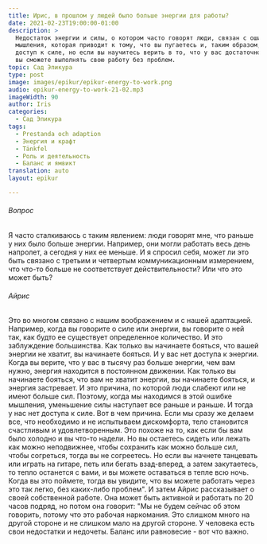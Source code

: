 ```yaml
---
title: Ирис, в прошлом у людей было больше энергии для работы?
date: 2021-02-23T19:00:00-01:00
description: >
  Недостаток энергии и силы, о котором часто говорят люди, связан с ошибкой
  мышления, которая приводит к тому, что вы пугаетесь и, таким образом, теряете
  доступ к силе, но если вы научитесь верить в то, что у вас достаточно энергии,
  вы сможете выполнять свою работу без проблем.
topic: Сад Эпикура
type: post
image: images/epikur/epikur-energy-to-work.png
audio: epikur-energy-to-work-21-02.mp3
imageWidth: 90
author: Iris
categories:
  - Сад Эпикура
tags:
  - Prestanda och adaption
  - Энергия и крафт
  - Tänkfel
  - Роль и деятельность
  - Баланс и ямвикт
translation: auto
layout: epikur

---
```


###### Вопрос
Я часто сталкиваюсь с таким явлением: люди говорят мне, что раньше у них было больше энергии.
Например, они могли работать весь день напролет, а сегодня у них ее меньше.
И я спросил себя, может ли это быть связано с третьим и четвертым коммуникационным измерением, что что-то больше не соответствует действительности?
Или что это может быть?

###### Айрис
Это во многом связано с нашим воображением и с нашей адаптацией.
Например, когда вы говорите о силе или энергии, вы говорите о ней так, как будто ее существует определенное количество.
И это заблуждение большинства.
Как только вы начинаете бояться, что вашей энергии не хватит, вы начинаете бояться.
И у вас нет доступа к энергии.
Когда вы верите, что у вас в тысячу раз больше энергии, чем вам нужно, энергия находится в постоянном движении.
Как только вы начинаете бояться, что вам не хватит энергии, вы начинаете бояться, и энергия застревает.
И это причина, по которой люди слабеют или не имеют больше сил.
Поэтому, когда мы находимся в этой ошибке мышления, уменьшение силы наступает все раньше и раньше.
И тогда у нас нет доступа к силе.
Вот в чем причина.
Если мы сразу же делаем все, что необходимо и не испытываем дискомфорта, тело становится счастливым и удовлетворенным.
Это похоже на то, как если бы вам было холодно и вы что-то надели.
Но вы остаетесь сидеть или лежать как можно неподвижнее, чтобы сохранить как можно больше сил, чтобы согреться, тогда вы не согреетесь.
Но если вы начнете танцевать или играть на гитаре, петь или бегать взад-вперед, а затем закутаетесь, то тепло останется с вами, и вы можете оставаться в тепле всю ночь.
Когда вы это поймете, тогда вы увидите, что вы можете работать через это так легко, без каких-либо проблем".
И затем Айрис рассказывает о своей собственной работе.
Она может быть активной и работать по 20 часов подряд, но потом она говорит: "Мы не будем сейчас об этом говорить, потому что это рабочая наркомания.
Это слишком много на другой стороне и не слишком мало на другой стороне.
У человека есть свои недостатки и недочеты.
Баланс или равновесие - вот что важно.